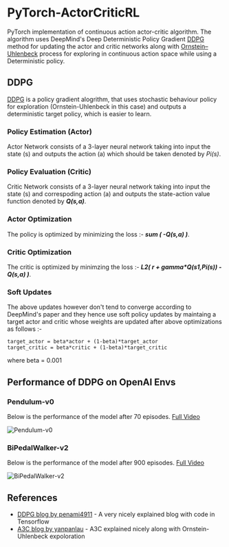 # PyTorch-ActorCriticRL

PyTorch implementation of continuous action actor-critic algorithm. The algorithm uses DeepMind's Deep Deterministic Policy Gradient [DDPG](https://arxiv.org/abs/1509.02971) method for updating the actor and critic networks along with [Ornstein–Uhlenbeck](https://en.wikipedia.org/wiki/Ornstein%E2%80%93Uhlenbeck_process) process for exploring in continuous action space while using a Deterministic policy.

## DDPG

[DDPG](https://arxiv.org/abs/1509.02971) is a policy gradient alogrithm, that uses stochastic behaviour policy for exploration (Ornstein-Uhlenbeck in this case) and outputs a deterministic target policy, which is easier to learn.

### Policy Estimation (Actor)

Actor Network consists of a 3-layer neural network taking into input the state (s) and outputs the action (a) which should be taken denoted by *Pi(s)*.

### Policy Evaluation (Critic)

Critic Network consists of a 3-layer neural network taking into input the state (s) and correspoding action (a) and outputs the state-action value function denoted by __*Q(s,a)*__.

### Actor Optimization

The policy is optimized by minimizing the loss :-  __*sum ( -Q(s,a) )*__.

### Critic Optimization

The critic is optimized by minimzing the loss :- __*L2( r + gamma\*Q(s1,Pi(s)) - Q(s,a) )*__.

### Soft Updates

The above updates however don't tend to converge according to DeepMind's paper and they hence use soft policy updates by maintaing a target actor and critic whose weights are updated after above optimizations as follows :-

```
target_actor = beta*actor + (1-beta)*target_actor
target_critic = beta*critic + (1-beta)*target_critic
```

where beta = 0.001

## Performance of DDPG on OpenAI Envs

### Pendulum-v0

Below is the performance of the model after 70 episodes. [Full Video](https://www.youtube.com/watch?v=feXeEG_KaYw)

![Pendulum-v0](https://j.gifs.com/O71nqL.gif)

### BiPedalWalker-v2

Below is the performance of the model after 900 episodes. [Full Video](https://www.youtube.com/watch?v=-QU42vpBWIg)

![BiPedalWalker-v2](https://j.gifs.com/r0Qx6k.gif)

## References

* [DDPG blog by penami4911](http://pemami4911.github.io/blog/2016/08/21/ddpg-rl.html) - A very nicely explained blog with code in Tensorflow 
* [A3C blog by yanpanlau](https://yanpanlau.github.io/2016/10/11/Torcs-Keras.html) - A3C explained nicely along with  Ornstein-Uhlenbeck expoloration

